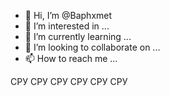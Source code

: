 - 👋 Hi, I’m @Baphxmet
- 👀 I’m interested in ...
- 🌱 I’m currently learning ...
- 💞️ I’m looking to collaborate on ...
- 📫 How to reach me ...

<!---
Baphxmet/Baphxmet is a ✨ special ✨ repository because its `README.md` (this file) appears on your GitHub profile.
You can click the Preview link to take a look at your changes.
--->
СРУ 
СРУ
СРУ
СРУ
СРУ
СРУ
